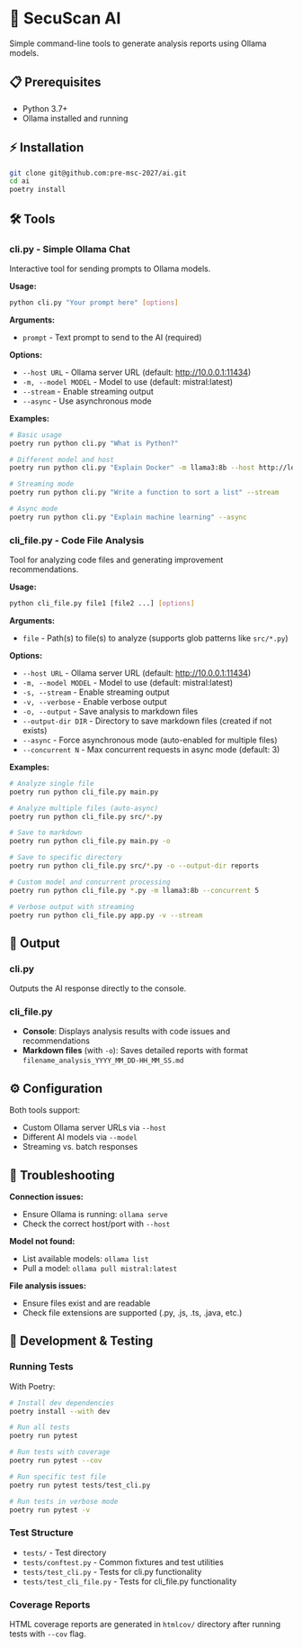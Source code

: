 # 🤖 SecuScan AI

Simple command-line tools to generate analysis reports using Ollama models.

## 📋 Prerequisites

- Python 3.7+
- Ollama installed and running

## ⚡ Installation

```bash
git clone git@github.com:pre-msc-2027/ai.git
cd ai
poetry install
```

## 🛠️ Tools

### cli.py - Simple Ollama Chat

Interactive tool for sending prompts to Ollama models.

**Usage:**
```bash
python cli.py "Your prompt here" [options]
```

**Arguments:**
- `prompt` - Text prompt to send to the AI (required)

**Options:**
- `--host URL` - Ollama server URL (default: http://10.0.0.1:11434)
- `-m, --model MODEL` - Model to use (default: mistral:latest)
- `--stream` - Enable streaming output
- `--async` - Use asynchronous mode

**Examples:**
```bash
# Basic usage
poetry run python cli.py "What is Python?"

# Different model and host
poetry run python cli.py "Explain Docker" -m llama3:8b --host http://localhost:11434

# Streaming mode
poetry run python cli.py "Write a function to sort a list" --stream

# Async mode
poetry run python cli.py "Explain machine learning" --async
```

### cli_file.py - Code File Analysis

Tool for analyzing code files and generating improvement recommendations.

**Usage:**
```bash
python cli_file.py file1 [file2 ...] [options]
```

**Arguments:**
- `file` - Path(s) to file(s) to analyze (supports glob patterns like `src/*.py`)

**Options:**
- `--host URL` - Ollama server URL (default: http://10.0.0.1:11434)
- `-m, --model MODEL` - Model to use (default: mistral:latest)
- `-s, --stream` - Enable streaming output
- `-v, --verbose` - Enable verbose output
- `-o, --output` - Save analysis to markdown files
- `--output-dir DIR` - Directory to save markdown files (created if not exists)
- `--async` - Force asynchronous mode (auto-enabled for multiple files)
- `--concurrent N` - Max concurrent requests in async mode (default: 3)

**Examples:**
```bash
# Analyze single file
poetry run python cli_file.py main.py

# Analyze multiple files (auto-async)
poetry run python cli_file.py src/*.py

# Save to markdown
poetry run python cli_file.py main.py -o

# Save to specific directory
poetry run python cli_file.py src/*.py -o --output-dir reports

# Custom model and concurrent processing
poetry run python cli_file.py *.py -m llama3:8b --concurrent 5

# Verbose output with streaming
poetry run python cli_file.py app.py -v --stream
```

## 📄 Output

### cli.py
Outputs the AI response directly to the console.

### cli_file.py
- **Console**: Displays analysis results with code issues and recommendations
- **Markdown files** (with `-o`): Saves detailed reports with format `filename_analysis_YYYY_MM_DD-HH_MM_SS.md`

## ⚙️ Configuration

Both tools support:
- Custom Ollama server URLs via `--host`
- Different AI models via `--model`
- Streaming vs. batch responses

## 🔧 Troubleshooting

**Connection issues:**
- Ensure Ollama is running: `ollama serve`
- Check the correct host/port with `--host`

**Model not found:**
- List available models: `ollama list`
- Pull a model: `ollama pull mistral:latest`

**File analysis issues:**
- Ensure files exist and are readable
- Check file extensions are supported (.py, .js, .ts, .java, etc.)

## 🧪 Development & Testing

### Running Tests

With Poetry:
```bash
# Install dev dependencies
poetry install --with dev

# Run all tests
poetry run pytest

# Run tests with coverage
poetry run pytest --cov

# Run specific test file
poetry run pytest tests/test_cli.py

# Run tests in verbose mode
poetry run pytest -v
```

### Test Structure

- `tests/` - Test directory
- `tests/conftest.py` - Common fixtures and test utilities
- `tests/test_cli.py` - Tests for cli.py functionality
- `tests/test_cli_file.py` - Tests for cli_file.py functionality

### Coverage Reports

HTML coverage reports are generated in `htmlcov/` directory after running tests with `--cov` flag.